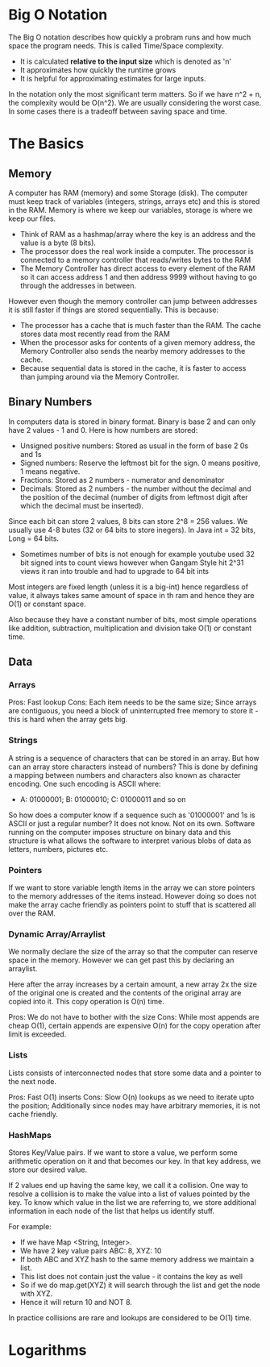 

# Big O Notation

The Big O notation describes how quickly a probram runs and how much space the program needs. This is called Time/Space complexity.

- It is calculated **relative to the input size** which is denoted as 'n'
- It approximates how quickly the runtime grows
- It is helpful for approximating estimates for large inputs.

In the notation only the most significant term matters. So if we have n^2 + n, the complexity would be O(n^2). We are usually considering the worst case. In some cases there is a tradeoff between saving space and time.

# The Basics

## Memory

A computer has RAM (memory) and some Storage (disk). The computer must keep track of variables (integers, strings, arrays etc) and this is stored in the RAM. Memory is where we keep our variables, storage is where we keep our files.

- Think of RAM as a hashmap/array where the key is an address and the value is a byte (8 bits).
- The processor does the real work inside a computer. The processor is connected to a memory controller that reads/writes bytes to the RAM
- The Memory Controller has direct access to every element of the RAM so it can access address 1 and then address 9999 without having to go through the addresses in between.

However even though the memory controller can jump between addresses it is still faster if things are stored sequentially. This is because: 

- The processor has a cache that is much faster than the RAM. The cache stores data most recently read from the RAM
- When the processor asks for contents of a given memory address, the Memory Controller also sends the nearby memory addresses to the cache.
- Because sequential data is stored in the cache, it is faster to access than jumping around via the Memory Controller.

## Binary Numbers

In computers data is stored in binary format. Binary is base 2 and can only have 2 values - 1 and 0. Here is how numbers are stored:

- Unsigned positive numbers: Stored as usual in the form of base 2 0s and 1s
- Signed numbers: Reserve the leftmost bit for the sign. 0 means positive, 1 means negative.
- Fractions: Stored as 2 numbers - numerator and denominator
- Decimals: Stored as 2 numbers - the number without the decimal and the position of the decimal (number of digits from leftmost digit after which the decimal must be inserted).

Since each bit can store 2 values, 8 bits can store 2^8 = 256 values. We usually use 4-8 butes (32 or 64 bits to store inegers). In Java int = 32 bits, Long = 64 bits.

  - Sometimes number of bits is not enough for example youtube used 32 bit signed ints to count views however when Gangam Style hit 2^31 views it ran into trouble and had to upgrade to 64 bit ints

Most integers are fixed length (unless it is a big-int) hence regardless of value, it always takes same amount of space in th ram and hence they are O(1) or constant space. 

Also because they have a constant number of bits, most simple operations like addition, subtraction, multiplication and division take O(1) or constant time.

## Data

### Arrays

Pros: Fast lookup
Cons: Each item needs to be the same size; Since arrays are contiguous, you need a block of uninterrupted free memory to store it - this is hard when the array gets big.

### Strings

A string is a sequence of characters that can be stored in an array. But how can an array store characters instead of numbers? This is done by defining a mapping between numbers and characters also known as character encoding. One such encoding is ASCII where:

- A: 01000001; B: 01000010; C: 01000011 and so on

So how does a computer know if a sequence such as '01000001' and 1s is ASCII or just a regular number? It does not know. Not on its own. Software running on the computer imposes structure on binary data and this structure is what allows the software to interpret various blobs of data as letters, numbers, pictures etc.

### Pointers

If we want to store variable length items in the array we can store pointers to the memory addresses of the items instead. However doing so does not make the array cache friendly as pointers point to stuff that is scattered all over the RAM.

### Dynamic Array/Arraylist

We normally declare the size of the array so that the computer can reserve space in the memory. However we can get past this by declaring an arraylist.

Here after the array increases by a certain amount, a new array 2x the size of the original one is created and the contents of the original array are copied into it. This copy operation is O(n) time.

Pros: We do not have to bother with the size
Cons: While most appends are cheap O(1), certain appends are expensive O(n) for the copy operation after limit is exceeded.

### Lists

Lists consists of interconnected nodes that store some data and a pointer to the next node.

Pros: Fast O(1) inserts
Cons: Slow O(n) lookups as we need to iterate upto the position; Additionally since nodes may have arbitrary memories, it is not cache friendly.

### HashMaps

Stores Key/Value pairs. If we want to store a value, we perform some arithmetic operation on it and that becomes our key. In that key address, we store our desired value.

If 2 values end up having the same key, we call it a collision. One way to resolve a collision is to make the value into a list of values pointed by the key. To know which value in the list we are referring to, we store additional information in each node of the list that helps us identify stuff.

For example: 

- If we have Map <String, Integer>. 
- We have 2 key value pairs ABC: 8, XYZ: 10
- If both ABC and XYZ hash to the same memory address we maintain a list.
- This list does not contain just the value - it contains the key as well
- So if we do map.get(XYZ) it will search through the list and get the node with XYZ.
- Hence it will return 10 and NOT 8.

In practice collisions are rare and lookups are considered to be O(1) time.

# Logarithms
